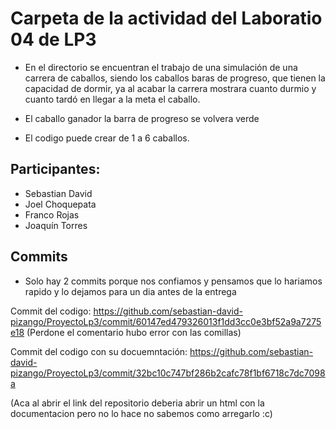 # Carpeta de la actividad del Laboratio 04 de LP3

- En el directorio se encuentran el trabajo de una simulación de una carrera de caballos, siendo los caballos baras de progreso, que tienen la capacidad de dormir, ya al acabar la carrera mostrara cuanto durmio y cuanto tardó en llegar a la meta el caballo.

- El caballo ganador la barra de progreso se volvera verde

- El codigo puede crear de 1 a 6 caballos.
## Participantes:
- Sebastian David
- Joel Choquepata
- Franco Rojas
- Joaquín Torres

## Commits

- Solo hay 2 commits porque nos confiamos y pensamos que lo hariamos rapido y lo dejamos para un dia antes de la entrega

Commit del codigo: https://github.com/sebastian-david-pizango/ProyectoLp3/commit/60147ed479326013f1dd3cc0e3bf52a9a7275e18
(Perdone el comentario hubo error con las comillas)

Commit del codigo con su docuemntación: https://github.com/sebastian-david-pizango/ProyectoLp3/commit/32bc10c747bf286b2cafc78f1bf6718c7dc7098a

(Aca al abrir el link del repositorio deberia abrir un html con la documentacion pero no lo hace no sabemos como arregarlo :c)
